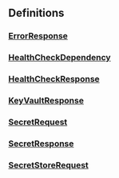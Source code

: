 
<a name="definitions"></a>
## Definitions

<a name="ref-errorresponse"></a>
### [ErrorResponse](definitions/ErrorResponse.md#errorresponse)

<a name="ref-healthcheckdependency"></a>
### [HealthCheckDependency](definitions/HealthCheckDependency.md#healthcheckdependency)

<a name="ref-healthcheckresponse"></a>
### [HealthCheckResponse](definitions/HealthCheckResponse.md#healthcheckresponse)

<a name="ref-keyvaultresponse"></a>
### [KeyVaultResponse](definitions/KeyVaultResponse.md#keyvaultresponse)

<a name="ref-secretrequest"></a>
### [SecretRequest](definitions/SecretRequest.md#secretrequest)

<a name="ref-secretresponse"></a>
### [SecretResponse](definitions/SecretResponse.md#secretresponse)

<a name="ref-secretstorerequest"></a>
### [SecretStoreRequest](definitions/SecretStoreRequest.md#secretstorerequest)


